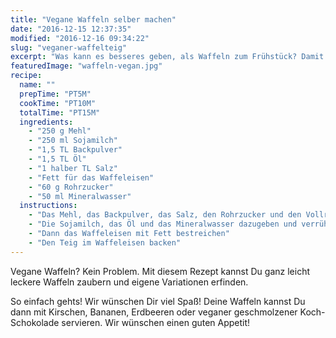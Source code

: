 ```yaml
---
title: "Vegane Waffeln selber machen"
date: "2016-12-15 12:37:35"
modified: "2016-12-16 09:34:22"
slug: "veganer-waffelteig"
excerpt: "Was kann es besseres geben, als Waffeln zum Frühstück? Damit dein veganer Waffelteig perfekt gelingt, gibt es hier unser Rezept. "
featuredImage: "waffeln-vegan.jpg"
recipe:
  name: ""
  prepTime: "PT5M"
  cookTime: "PT10M"
  totalTime: "PT15M"
  ingredients:
    - "250 g Mehl"
    - "250 ml Sojamilch"
    - "1,5 TL Backpulver"
    - "1,5 TL Öl"
    - "1 halber TL Salz"
    - "Fett für das Waffeleisen"
    - "60 g Rohrzucker"
    - "50 ml Mineralwasser"
  instructions:
    - "Das Mehl, das Backpulver, das Salz, den Rohrzucker und den Vollrohrzucker in einer Schüssel vermischen"
    - "Die Sojamilch, das Öl und das Mineralwasser dazugeben und verrühren bis der Teig glatt ist"
    - "Dann das Waffeleisen mit Fett bestreichen"
    - "Den Teig im Waffeleisen backen"
---
```


Vegane Waffeln? Kein Problem. Mit diesem Rezept kannst Du ganz leicht leckere Waffeln zaubern und eigene Variationen erfinden.

So einfach gehts! Wir wünschen Dir viel Spaß! Deine Waffeln kannst Du dann mit Kirschen, Bananen, Erdbeeren oder veganer geschmolzener Koch-Schokolade servieren. Wir wünschen einen guten Appetit!